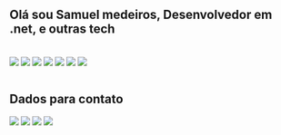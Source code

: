 
  <h2>Olá sou Samuel medeiros, Desenvolvedor  em .net, e outras tech </h2>
<div style="display: inline_block"><br>
  <img align="center"  src="https://img.shields.io/badge/.NET-5C2D91?style=for-the-badge&logo=.net&logoColor=white">
  <img align="center"  src="https://img.shields.io/badge/JavaScript-F7DF1E?style=for-the-badge&logo=javascript&logoColor=black">
  <img align="center"     src="https://img.shields.io/badge/CSS3-1572B6?style=for-the-badge&logo=css3&logoColor=white">
  <img align="center" src="https://img.shields.io/badge/HTML5-E34F26?style=for-the-badge&logo=html5&logoColor=white">
  <img align="center"   src="https://img.shields.io/badge/Bootstrap-563D7C?style=for-the-badge&logo=bootstrap&logoColor=white">
  <img align="center"  src="https://img.shields.io/badge/Node.js-43853D?style=for-the-badge&logo=node.js&logoColor=white">
  <img align="center"  src="https://img.shields.io/badge/jQuery-0769AD?style=for-the-badge&logo=jquery&logoColor=white">
</div>
  <br/>
  <h2>Dados para contato</h2>
  
<div style="text:center"> 
  <a href="https://wa.me/5511971486656" target="_blank"><img src="https://img.shields.io/badge/WhatsApp-25D366?style=for-the-badge&logo=whatsapp&logoColor=white" target="_blank"></a>
  <a href="https://instagram.com/osamuel.medeiros" target="_blank"><img src="https://img.shields.io/badge/-Instagram-%23E4405F?style=for-the-badge&logo=instagram&logoColor=white" target="_blank"></a>
  <a href = "mailto:medeiros0442@gmail.com"><img src="https://img.shields.io/badge/-Gmail-%23333?style=for-the-badge&logo=gmail&logoColor=white" target="_blank"></a>
  <a href="https://www.linkedin.com/in/samuelmedeirosbc" target="_blank"><img src="https://img.shields.io/badge/-LinkedIn-%230077B5?style=for-the-badge&logo=linkedin&logoColor=white" target="_blank"></a> 
  
</div>
 
   
   
